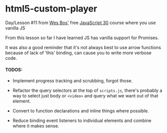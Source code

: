 # html5-custom-player

Day/Lesson #11 from [Wes Bos'](http://wesbos.com/) free [JavaScript 30](https://javascript30.com/) course where you use vanilla JS

From this lesson so far I have learned JS has vanilla support for Promises.

It was also a good reminder that it's not always best to use arrow functions because of lack of 'this' binding, can cause you to write more verbose code.

#### TODOS:

* Implement progress tracking and scrubbing, forgot those.

* Refactor the query selectors at the top of `scripts.js`, there's probably a way to select just body or `<video>` and query what we want out of that element.

* Convert to function declarations and inline things where possible.

* Reduce binding event listeners to individual elements and combine where it makes sense.